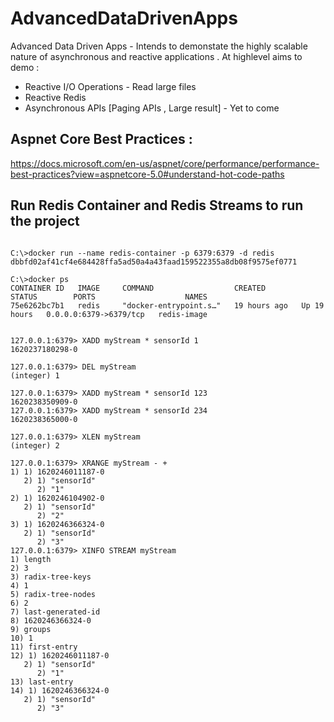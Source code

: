 # AdvancedDataDrivenApps
Advanced Data Driven Apps - Intends to demonstate the highly scalable nature of asynchronous and reactive applications . At highlevel aims to demo : 
  * Reactive I/O Operations - Read large files 
  * Reactive Redis
  * Asynchronous APIs [Paging APIs , Large result] - Yet to come

## Aspnet Core Best Practices : 
https://docs.microsoft.com/en-us/aspnet/core/performance/performance-best-practices?view=aspnetcore-5.0#understand-hot-code-paths

## Run Redis Container and Redis Streams to run the project
```shell

C:\>docker run --name redis-container -p 6379:6379 -d redis
dbbfd02af41cf4e684428ffa5ad50a4a43faad159522355a8db08f9575ef0771

C:\>docker ps
CONTAINER ID   IMAGE     COMMAND                  CREATED        STATUS        PORTS                    NAMES
75e6262bc7b1   redis     "docker-entrypoint.s…"   19 hours ago   Up 19 hours   0.0.0.0:6379->6379/tcp   redis-image


127.0.0.1:6379> XADD myStream * sensorId 1
1620237180298-0

127.0.0.1:6379> DEL myStream
(integer) 1

127.0.0.1:6379> XADD myStream * sensorId 123
1620238350909-0
127.0.0.1:6379> XADD myStream * sensorId 234
1620238365000-0

127.0.0.1:6379> XLEN myStream
(integer) 2

127.0.0.1:6379> XRANGE myStream - +
1) 1) 1620246011187-0
   2) 1) "sensorId"
      2) "1"
2) 1) 1620246104902-0
   2) 1) "sensorId"
      2) "2"
3) 1) 1620246366324-0
   2) 1) "sensorId"
      2) "3"
127.0.0.1:6379> XINFO STREAM myStream
1) length
2) 3
3) radix-tree-keys
4) 1
5) radix-tree-nodes
6) 2
7) last-generated-id
8) 1620246366324-0
9) groups
10) 1
11) first-entry
12) 1) 1620246011187-0
   2) 1) "sensorId"
      2) "1"
13) last-entry
14) 1) 1620246366324-0
   2) 1) "sensorId"
      2) "3"
```
